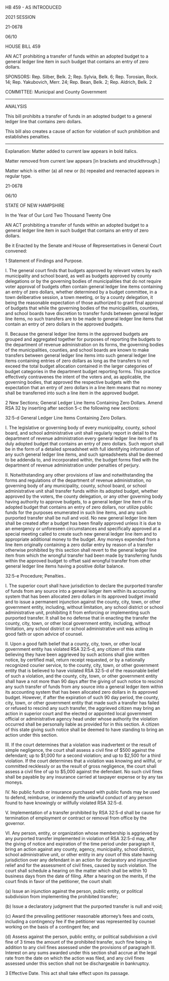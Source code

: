  HB 459 - AS INTRODUCED

 

 

2021 SESSION

 21-0678

 06/10

 

HOUSE BILL 459

 

AN ACT prohibiting a transfer of funds within an adopted budget to a general ledger line item in such budget that contains an entry of zero dollars.

 

SPONSORS: Rep. Silber, Belk. 2; Rep. Sylvia, Belk. 6; Rep. Torosian, Rock. 14; Rep. Yakubovich, Merr. 24; Rep. Bean, Belk. 2; Rep. Aldrich, Belk. 2

 

COMMITTEE: Municipal and County Government

 

-----------------------------------------------------------------

 

ANALYSIS

 

 This bill prohibits a transfer of funds in an adopted budget to a general ledger line that contains zero dollars.

 

 This bill also creates a cause of action for violation of such prohibition and establishes penalties.

 

- - - - - - - - - - - - - - - - - - - - - - - - - - - - - - - - - - - - - - - - - - - - - - - - - - - - - - - - - - - - - - - - - - - - - - - - - - - 

 

Explanation: Matter added to current law appears in bold italics.

 Matter removed from current law appears [in brackets and struckthrough.]

 Matter which is either (a) all new or (b) repealed and reenacted appears in regular type.

 21-0678

 06/10

 

STATE OF NEW HAMPSHIRE

 

In the Year of Our Lord Two Thousand Twenty One

 

AN ACT prohibiting a transfer of funds within an adopted budget to a general ledger line item in such budget that contains an entry of zero dollars.

 

Be it Enacted by the Senate and House of Representatives in General Court convened:

 

 1 Statement of Findings and Purpose. 

 I. The general court finds that budgets approved by relevant voters by each municipality and school board, as well as budgets approved by county delegations or by the governing bodies of municipalities that do not require voter approval of budgets often contain general ledger line items containing an entry of zero dollars, whether determined by a budget committee, in a town deliberative session, a town meeting, or by a county delegation, it being the reasonable expectation of those authorized to grant final approval of budgets that while the governing bodies of the municipalities, counties, and school boards have discretion to transfer funds between general ledger line items, no such transfers are to be made to general ledger line items that contain an entry of zero dollars in the approved budgets.

 II. Because the general ledger line items in the approved budgets are grouped and aggregated together for purposes of reporting the budgets to the department of revenue administration on its forms, the governing bodies of the municipalities, counties, and school boards are known to make transfers between general ledger line items into such general ledger line items containing entries of zero dollars as long as the transfers to not exceed the total budget allocation contained in the larger categories of budget categories in the department budget reporting forms. This practice effectively contravenes the intent of the voters and, as applicable, the governing bodies, that approved the respective budgets with the expectation that an entry of zero dollars in a line item means that no money shall be transferred into such a line item in the approved budget.

 2 New Sections; General Ledger Line Items Containing Zero Dollars. Amend RSA 32 by inserting after section 5-c the following new sections:

 32:5-d General Ledger Line Items Containing Zero Dollars. 

 I. The legislative or governing body of every municipality, county, school board, and school administrative unit shall regularly report in detail to the department of revenue administration every general ledger line item of its duly adopted budget that contains an entry of zero dollars. Such report shall be in the form of a detailed spreadsheet with full identifying information of any such general ledger line items, and such spreadsheets shall be deemed to be addenda to, and incorporated within, the budget forms filed with the department of revenue administration under penalties of perjury.

 II. Notwithstanding any other provisions of law and notwithstanding the forms and regulations of the department of revenue administration, no governing body of any municipality, county, school board, or school administrative unit shall transfer funds within its adopted budget, whether approved by the voters, the county delegation, or any other governing body having authority to approve budgets, to a general ledger line item of its adopted budget that contains an entry of zero dollars, nor utilize public funds for the purposes enumerated in such line items, and any such purported transfer shall be null and void. No new general ledger line item shall be created after a budget has been finally approved unless it is due to an emergency or unforeseen circumstances and specifically approved at a special meeting called to create such new general ledger line item and to appropriate additional money to the budget. Any moneys expended from a line item originally containing a zero dollar entry by reason of a transfer otherwise prohibited by this section shall revert to the general ledger line item from which the wrongful transfer had been made by transferring funds within the approved budget to offset said wrongful transfer from other general ledger line items having a positive dollar balance. 

 32:5-e Procedure; Penalties..

 I. The superior court shall have jurisdiction to declare the purported transfer of funds from any source into a general ledger item within its accounting system that has been allocated zero dollars in its approved budget invalid and to issue a permanent injunction against the county, city, town, or other government entity, including, without limitation, any school district or school administrative unit, prohibiting it from enforcing or implementing such purported transfer. It shall be no defense that in enacting the transfer the county, city, town, or other local government entity, including, without limitation, any school district or school administrative unit was acting in good faith or upon advice of counsel.

 II. Upon a good faith belief that a county, city, town, or other local government entity has violated RSA 32:5-d, any citizen of this state believing they have been aggrieved by such actions shall give written notice, by certified mail, return receipt requested, or by a nationally recognized courier service, to the county, city, town, or other government entity that is believed to have violated RSA 32:5-d of the reasonable belief of such a violation, and the county, city, town, or other government entity shall have a not more than 90 days after the giving of such notice to rescind any such transfer of funds from any source into a general ledger item within its accounting system that has been allocated zero dollars in its approved budget. However, if after the expiration of such 90 day period, the county, city, town, or other government entity that made such a transfer has failed or refused to rescind any such transfer, the aggrieved citizen may bring an action in superior court and the elected or appointed local government official or administrative agency head under whose authority the violation occurred shall be personally liable as provided for in this section. A citizen of this state giving such notice shall be deemed to have standing to bring an action under this section.

 III. If the court determines that a violation was inadvertent or the result of simple negligence, the court shall assess a civil fine of $500 against the defendant; up to $1,000 for a second violation; and up to $2,500 for a third violation. If the court determines that a violation was knowing and willful, or committed recklessly or as the result of gross negligence, the court shall assess a civil fine of up to $5,000 against the defendant. No such civil fines shall be payable by any insurance carried at taxpayer expense or by any tax moneys.

 IV.  No public funds or insurance purchased with public funds may be used to defend, reimburse, or indemnify the unlawful conduct of any person found to have knowingly or willfully violated RSA 32:5-d.

 V. Implementation of a transfer prohibited by RSA 32:5-d shall be cause for termination of employment or contract or removal from office by the governor.

 VI. Any person, entity, or organization whose membership is aggrieved by any purported transfer implemented in violation of RSA 32:5-d may, after the giving of notice and expiration of the time period under paragraph II, bring an action against any county, agency, municipality, school district, school administrative unit, or other entity in any court of this state having jurisdiction over any defendant in an action for declaratory and injunctive relief and for the assessment of civil fines, caused by such violation. The court shall schedule a hearing on the matter which shall be within 10 business days from the date of filing. After a hearing on the merits, if the court finds in favor of the petitioner, the court shall:

 (a) Issue an injunction against the person, public entity, or political subdivision from implementing the prohibited transfer;

 (b) Issue a declaratory judgment that the purported transfer is null and void; 

 (c) Award the prevailing petitioner reasonable attorney’s fees and costs, including a contingency fee if the petitioner was represented by counsel working on the basis of a contingent fee; and

 (d) Assess against the person, public entity, or political subdivision a civil fine of 3 times the amount of the prohibited transfer, such fine being in addition to any civil fines assessed under the provisions of paragraph III. Interest on any sums awarded under this section shall accrue at the legal rate from the date on which the action was filed, and any civil fines assessed under this section shall not be dischargeable in bankruptcy.

 3 Effective Date. This act shall take effect upon its passage.

